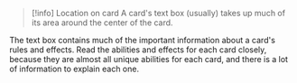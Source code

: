 > [!info] Location on card
> A card's text box (usually) takes up much of its area around the center of the card.

The text box contains much of the important information about a card's rules and effects. Read the abilities and effects for each card closely, because they are almost all unique abilities for each card, and there is a lot of information to explain each one.